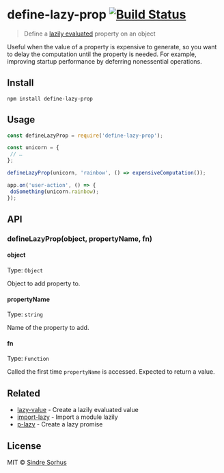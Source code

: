 # define-lazy-prop [![Build Status](https://travis-ci.org/sindresorhus/define-lazy-prop.svg?branch=master)](https://travis-ci.org/sindresorhus/define-lazy-prop)

> Define a [lazily evaluated](https://en.wikipedia.org/wiki/Lazy_evaluation) property on an object

Useful when the value of a property is expensive to generate, so you want to delay the computation until the property is needed. For example, improving startup performance by deferring nonessential operations.

## Install

```
npm install define-lazy-prop
```

## Usage

```js
const defineLazyProp = require('define-lazy-prop');

const unicorn = {
 // …
};

defineLazyProp(unicorn, 'rainbow', () => expensiveComputation());

app.on('user-action', () => {
 doSomething(unicorn.rainbow);
});
```

## API

### defineLazyProp(object, propertyName, fn)

#### object

Type: `Object`

Object to add property to.

#### propertyName

Type: `string`

Name of the property to add.

#### fn

Type: `Function`

Called the first time `propertyName` is accessed. Expected to return a value.

## Related

- [lazy-value](https://github.com/sindresorhus/lazy-value) - Create a lazily evaluated value
- [import-lazy](https://github.com/sindresorhus/import-lazy) - Import a module lazily
- [p-lazy](https://github.com/sindresorhus/p-lazy) - Create a lazy promise

## License

MIT © [Sindre Sorhus](https://sindresorhus.com)
